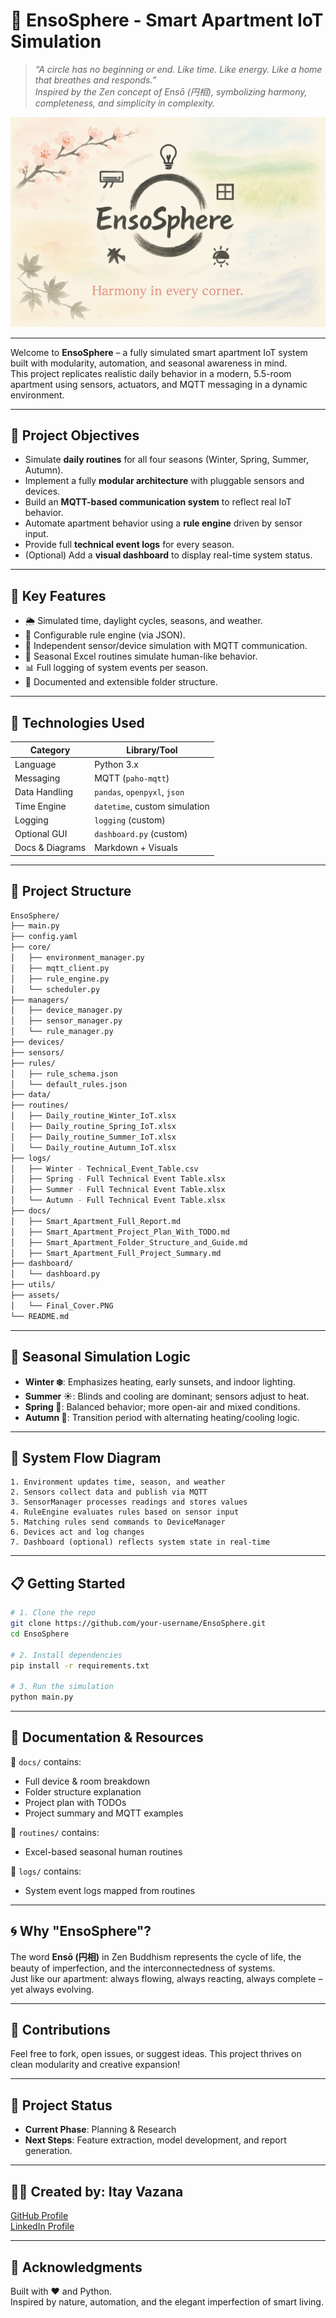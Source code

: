 # 🧿 EnsoSphere - Smart Apartment IoT Simulation

> *“A circle has no beginning or end. Like time. Like energy. Like a home that breathes and responds.”*  
> *Inspired by the Zen concept of Ensō (円相), symbolizing harmony, completeness, and simplicity in complexity.*

![Smart Apartment Cover](assets/Final_Cover.PNG)

---

Welcome to **EnsoSphere** – a fully simulated smart apartment IoT system built with modularity, automation, and seasonal awareness in mind.  
This project replicates realistic daily behavior in a modern, 5.5-room apartment using sensors, actuators, and MQTT messaging in a dynamic environment.

---

## 🎯 Project Objectives

- Simulate **daily routines** for all four seasons (Winter, Spring, Summer, Autumn).
- Implement a fully **modular architecture** with pluggable sensors and devices.
- Build an **MQTT-based communication system** to reflect real IoT behavior.
- Automate apartment behavior using a **rule engine** driven by sensor input.
- Provide full **technical event logs** for every season.
- (Optional) Add a **visual dashboard** to display real-time system status.

---

## 🧠 Key Features

- 🌦️ Simulated time, daylight cycles, seasons, and weather.
- 🧩 Configurable rule engine (via JSON).
- 🧱 Independent sensor/device simulation with MQTT communication.
- 📆 Seasonal Excel routines simulate human-like behavior.
- 📊 Full logging of system events per season.
- 📁 Documented and extensible folder structure.

---

## 🧰 Technologies Used

| Category       | Library/Tool        |
|----------------|---------------------|
| Language       | Python 3.x          |
| Messaging      | MQTT (`paho-mqtt`)  |
| Data Handling  | `pandas`, `openpyxl`, `json` |
| Time Engine    | `datetime`, custom simulation |
| Logging        | `logging` (custom)  |
| Optional GUI   | `dashboard.py` (custom) |
| Docs & Diagrams| Markdown + Visuals  |

---

## 📂 Project Structure

```bash
EnsoSphere/
├── main.py
├── config.yaml
├── core/
│   ├── environment_manager.py
│   ├── mqtt_client.py
│   ├── rule_engine.py
│   └── scheduler.py
├── managers/
│   ├── device_manager.py
│   ├── sensor_manager.py
│   └── rule_manager.py
├── devices/
├── sensors/
├── rules/
│   ├── rule_schema.json
│   └── default_rules.json
├── data/
├── routines/
│   ├── Daily_routine_Winter_IoT.xlsx
│   ├── Daily_routine_Spring_IoT.xlsx
│   ├── Daily_routine_Summer_IoT.xlsx
│   └── Daily_routine_Autumn_IoT.xlsx
├── logs/
│   ├── Winter - Technical_Event_Table.csv
│   ├── Spring - Full Technical Event Table.xlsx
│   ├── Summer - Full Technical Event Table.xlsx
│   └── Autumn - Full Technical Event Table.xlsx
├── docs/
│   ├── Smart_Apartment_Full_Report.md
│   ├── Smart_Apartment_Project_Plan_With_TODO.md
│   ├── Smart_Apartment_Folder_Structure_and_Guide.md
│   ├── Smart_Apartment_Full_Project_Summary.md
├── dashboard/
│   └── dashboard.py
├── utils/
├── assets/
│   └── Final_Cover.PNG
└── README.md
```

---

## 📅 Seasonal Simulation Logic

- **Winter ❄️**: Emphasizes heating, early sunsets, and indoor lighting.
- **Summer ☀️**: Blinds and cooling are dominant; sensors adjust to heat.
- **Spring 🌼**: Balanced behavior; more open-air and mixed conditions.
- **Autumn 🍂**: Transition period with alternating heating/cooling logic.

---

## 🔁 System Flow Diagram

```text
1. Environment updates time, season, and weather
2. Sensors collect data and publish via MQTT
3. SensorManager processes readings and stores values
4. RuleEngine evaluates rules based on sensor input
5. Matching rules send commands to DeviceManager
6. Devices act and log changes
7. Dashboard (optional) reflects system state in real-time
```

---

## 📋 Getting Started

```bash
# 1. Clone the repo
git clone https://github.com/your-username/EnsoSphere.git
cd EnsoSphere

# 2. Install dependencies
pip install -r requirements.txt

# 3. Run the simulation
python main.py
```

---

## 📘 Documentation & Resources

📁 `docs/` contains:
- Full device & room breakdown
- Folder structure explanation
- Project plan with TODOs
- Project summary and MQTT examples

📁 `routines/` contains:
- Excel-based seasonal human routines

📁 `logs/` contains:
- System event logs mapped from routines

---

## 🌀 Why "EnsoSphere"?

The word **Ensō (円相)** in Zen Buddhism represents the cycle of life, the beauty of imperfection, and the interconnectedness of systems.  
Just like our apartment: always flowing, always reacting, always complete – yet always evolving.

---

## 🧩 Contributions

Feel free to fork, open issues, or suggest ideas. This project thrives on clean modularity and creative expansion!

---

## 🚧 Project Status

- **Current Phase**: Planning & Research  
- **Next Steps**: Feature extraction, model development, and report generation.

---

## 👨‍💻 Created by: Itay Vazana

[GitHub Profile](https://github.com/ItayVazana1)  
[LinkedIn Profile](https://www.linkedin.com/in/itayvazana)

---

## 🙏 Acknowledgments

Built with ❤️ and Python.  
Inspired by nature, automation, and the elegant imperfection of smart living.